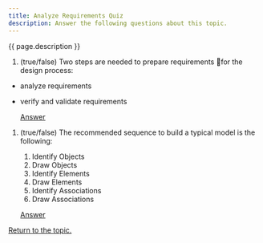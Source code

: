 ```yaml
---
title: Analyze Requirements Quiz
description: Answer the following questions about this topic.
---
```


{{ page.description }}

1. (true/false) Two steps are needed to prepare requirements for the design process:
- analyze requirements
- verify and validate requirements

    [Answer](answer-1)

1. (true/false) The recommended sequence to build a typical model is the following:
   1. Identify Objects
   1. Draw Objects
   1. Identify Elements
   1. Draw Elements
   1. Identify Associations
   1. Draw Associations

    [Answer](answer-2)

[Return to the topic.](../#quiz-2-return)